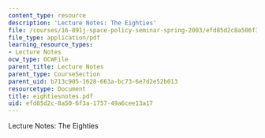 ```yaml
---
content_type: resource
description: 'Lecture Notes: The Eighties'
file: /courses/16-891j-space-policy-seminar-spring-2003/efd85d2c8a506f3a175749a6cee13a17_eightiesnotes.pdf
file_type: application/pdf
learning_resource_types:
- Lecture Notes
ocw_type: OCWFile
parent_title: Lecture Notes
parent_type: CourseSection
parent_uid: b713c905-1628-663a-bc73-6e7d2e52b013
resourcetype: Document
title: eightiesnotes.pdf
uid: efd85d2c-8a50-6f3a-1757-49a6cee13a17
---
```

Lecture Notes: The Eighties

